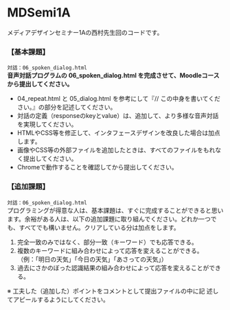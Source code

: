 # MDSemi1A
メディアデザインセミナー1Aの西村先生回のコードです。

### 【基本課題】
`対話：06_spoken_dialog.html`<br>
**音声対話プログラムの 06_spoken_dialog.html を完成させて、Moodleコースから提出してください。**<br>
- 04_repeat.html と 05_dialog.html を参考にして『// この中身を書いてください。』の部分を記述してください。
- 対話の定義（responseのkeyとvalue）は、追加して、より多様な音声対話を実現してください。
- HTMLやCSS等を修正して、インタフェースデザインを改良した場合は加点します。
- 画像やCSS等の外部ファイルを追加したときは、すべてのファイルをもれなく提出してください。
- Chromeで動作することを確認してから提出してください。

### 【追加課題】
`対話：06_spoken_dialog.html`<br>
プログラミングが得意な人は、基本課題は、すぐに完成することができると思います。余裕がある人は、以下の追加課題に取り組んでください。どれか一つでも、すべてでも構いません。クリアしている分は加点をします。
1. 完全一致のみではなく、部分一致（キーワード）でも応答できる。
2. 複数のキーワードに組み合わせによって応答を変えることができる。<br>（例：「明日の天気」「今日の天気」「あさっての天気」）
3. 過去にさかのぼった認識結果の組み合わせによって応答を変えることができる。

※ 工夫した（追加した）ポイントをコメントとして提出ファイルの中に記
述してアピールするようにしてください。
